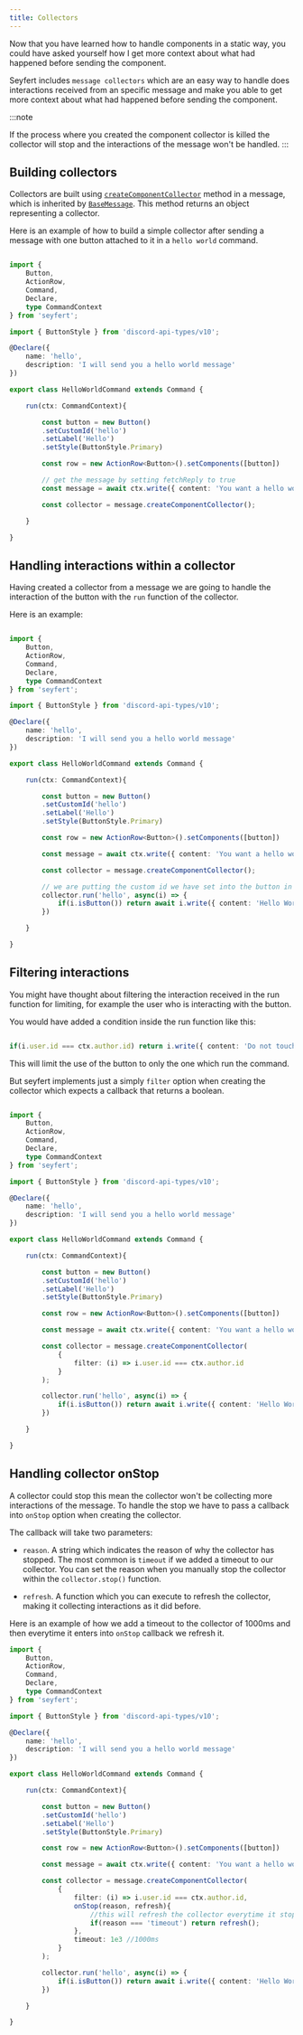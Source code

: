 ```yaml
---
title: Collectors
---
```


Now that you have learned how to handle components in a static way, you could have asked yourself how I get more context about what had happened before sending the component. 

Seyfert includes `message collectors` which are an easy way to handle does interactions received from an specific message and make you able to get more context about what had happened before sending the component.

:::note

If the process where you created the component collector is killed the collector will stop and the interactions of the message won't be handled.
:::

## Building collectors

Collectors are built using [`createComponentCollector`](/api/classes/basemessage#createcomponentcollector) method in a message, which is inherited by [`BaseMessage`](/api/classes/basemessage). This method returns an object representing a collector.

Here is an example of how to build a simple collector after sending a message with one button attached to it in a `hello world` command.

```ts showLineNumbers copy

import { 
    Button,
    ActionRow,
    Command,
    Declare,
    type CommandContext
} from 'seyfert';

import { ButtonStyle } from 'discord-api-types/v10';

@Declare({
    name: 'hello',
    description: 'I will send you a hello world message'
})

export class HelloWorldCommand extends Command {

    run(ctx: CommandContext){

        const button = new Button()
        .setCustomId('hello')
        .setLabel('Hello')
        .setStyle(ButtonStyle.Primary)

        const row = new ActionRow<Button>().setComponents([button])

        // get the message by setting fetchReply to true
        const message = await ctx.write({ content: 'You want a hello world. Click the button below.', components: [row] }, true)

        const collector = message.createComponentCollector();

    }

}
```

## Handling interactions within a collector

Having created a collector from a message we are going to handle the interaction of the button with the `run` function of the collector.

Here is an example:

```ts ins={32-34} showLineNumbers copy

import { 
    Button,
    ActionRow,
    Command,
    Declare,
    type CommandContext
} from 'seyfert';

import { ButtonStyle } from 'discord-api-types/v10';

@Declare({
    name: 'hello',
    description: 'I will send you a hello world message'
})

export class HelloWorldCommand extends Command {

    run(ctx: CommandContext){

        const button = new Button()
        .setCustomId('hello')
        .setLabel('Hello')
        .setStyle(ButtonStyle.Primary)

        const row = new ActionRow<Button>().setComponents([button])

        const message = await ctx.write({ content: 'You want a hello world. Click the button below.', components: [row] }, true)

        const collector = message.createComponentCollector();

        // we are putting the custom id we have set into the button in the first param of the function.
        collector.run('hello', async(i) => {
            if(i.isButton()) return await i.write({ content: 'Hello World 👋' })
        })

    }

}
```

## Filtering interactions

You might have thought about filtering the interaction received in the run function for limiting, for example the user who is interacting with the button. 

You would have added a condition inside the run function like this:

```ts 

if(i.user.id === ctx.author.id) return i.write({ content: 'Do not touch the button' });

```

This will limit the use of the button to only the one which run the command. 

But seyfert implements just a simply `filter` option when creating the collector which expects a callback that returns a boolean.

```ts ins={30-32} showLineNumbers copy

import { 
    Button,
    ActionRow,
    Command,
    Declare,
    type CommandContext
} from 'seyfert';

import { ButtonStyle } from 'discord-api-types/v10';

@Declare({
    name: 'hello',
    description: 'I will send you a hello world message'
})

export class HelloWorldCommand extends Command {

    run(ctx: CommandContext){

        const button = new Button()
        .setCustomId('hello')
        .setLabel('Hello')
        .setStyle(ButtonStyle.Primary)

        const row = new ActionRow<Button>().setComponents([button])

        const message = await ctx.write({ content: 'You want a hello world. Click the button below.', components: [row] }, true)

        const collector = message.createComponentCollector(
            {
                filter: (i) => i.user.id === ctx.author.id
            }
        );

        collector.run('hello', async(i) => {
            if(i.isButton()) return await i.write({ content: 'Hello World 👋' })
        })

    }

}

```

## Handling collector onStop

A collector could stop this mean the collector won't be collecting more interactions of the message. To handle the stop we have to pass a callback into `onStop` option when creating the collector.

The callback will take two parameters:

* `reason`. A string which indicates the reason of why the collector has stopped. The most common is `timeout` if we added a timeout to our collector. You can set the reason when you manually stop the collector within the `collector.stop()` function.

* `refresh`. A function which you can execute to refresh the collector, making it collecting interactions as it did before.

Here is an example of how we add a timeout to the collector of 1000ms and then everytime it enters into `onStop` callback we refresh it.

```ts ins={32-36} showLineNumbers copy
import { 
    Button,
    ActionRow,
    Command,
    Declare,
    type CommandContext
} from 'seyfert';

import { ButtonStyle } from 'discord-api-types/v10';

@Declare({
    name: 'hello',
    description: 'I will send you a hello world message'
})

export class HelloWorldCommand extends Command {

    run(ctx: CommandContext){

        const button = new Button()
        .setCustomId('hello')
        .setLabel('Hello')
        .setStyle(ButtonStyle.Primary)

        const row = new ActionRow<Button>().setComponents([button])

        const message = await ctx.write({ content: 'You want a hello world. Click the button below.', components: [row] }, true)

        const collector = message.createComponentCollector(
            {
                filter: (i) => i.user.id === ctx.author.id,
                onStop(reason, refresh){
                    //this will refresh the collector everytime it stops by timeout
                    if(reason === 'timeout') return refresh();
                },
                timeout: 1e3 //1000ms
            }
        );

        collector.run('hello', async(i) => {
            if(i.isButton()) return await i.write({ content: 'Hello World 👋' })
        })

    }

}
```